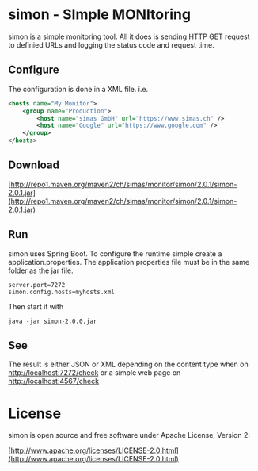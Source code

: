 # simon - SImple MONItoring

simon is a simple monitoring tool.
All it does is sending HTTP GET request to definied URLs and logging the status code and request time.

## Configure

The configuration is done in a XML file. i.e.

``` xml
<hosts name="My Monitor">
    <group name="Production">
        <host name="simas GmbH" url="https://www.simas.ch" />
        <host name="Google" url="https://www.google.com" />
    </group>
</hosts>
```
## Download

[http://repo1.maven.org/maven2/ch/simas/monitor/simon/2.0.1/simon-2.0.1.jar](http://repo1.maven.org/maven2/ch/simas/monitor/simon/2.0.1/simon-2.0.1.jar)

## Run

simon uses Spring Boot. To configure the runtime simple create a application.properties.
The application.properties file must be in the same folder as the jar file.
```
server.port=7272
simon.config.hosts=myhosts.xml
```

Then start it with

```
java -jar simon-2.0.0.jar
```

## See

The result is either JSON or XML depending on the content type when on [http://localhost:7272/check](http://localhost:7272/check) or a simple web page on [http://localhost:4567/check](http://localhost:4567/check)

# License

simon is open source and free software under Apache License, Version 2:

[http://www.apache.org/licenses/LICENSE-2.0.html](http://www.apache.org/licenses/LICENSE-2.0.html)
